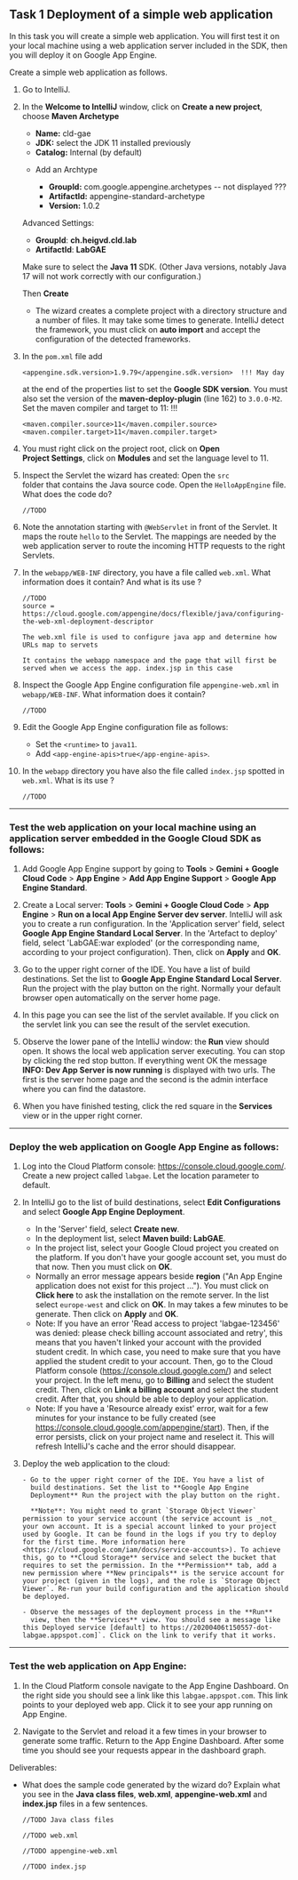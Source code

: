 ## Task 1 Deployment of a simple web application

In this task you will create a simple web application. You will first
test it on your local machine using a web application server included
in the SDK, then you will deploy it on Google App Engine.

Create a simple web application as follows.

1. Go to IntelliJ.

2. In the **Welcome to IntelliJ** window, click on **Create a new
   project**, choose **Maven Archetype**

   - **Name:** cld-gae
   - **JDK:** select the JDK 11 installed previously
   - **Catalog:** Internal (by default)

   * Add an Archtype

      - **GroupId:** com.google.appengine.archetypes -- not displayed ???
      - **ArtifactId:** appengine-standard-archetype
      - **Version:** 1.0.2

   Advanced Settings:

   - **GroupId**: **ch.heigvd.cld.lab**
   - **ArtifactId**: **LabGAE**

   Make sure to select the **Java 11** SDK. (Other Java versions, notably Java 17 will not work correctly with our configuration.)

   Then **Create**

   - The wizard creates a complete project with a directory structure
     and a number of files. It may take some times to
     generate. IntelliJ detect the framework, you must click on
     **auto import** and accept the configuration of the detected
     frameworks.

3. In the `pom.xml` file add
   ```
   <appengine.sdk.version>1.9.79</appengine.sdk.version>  !!! May day
   ```
   at the end of the properties list to set the **Google SDK version**. You must
   also set the version of the **maven-deploy-plugin** (line 162) to
   `3.0.0-M2`. Set the maven compiler and target to 11:  !!!
   ```
   <maven.compiler.source>11</maven.compiler.source>
   <maven.compiler.target>11</maven.compiler.target>
   ```

4. You must right click on the project root, click on **Open    
   Project Settings**, click on **Modules** and set the language level to 11.

5. Inspect the Servlet the wizard has created: Open the `src`  
   folder that contains the Java source code. Open the
   `HelloAppEngine` file. What does the code do?

   ```
   //TODO
   ```

6. Note the annotation starting with `@WebServlet` in front of the
   Servlet. It maps the route `hello` to the Servlet. The mappings are needed by the web application server to route the incoming HTTP requests to the right Servlets.

7. In the `webapp/WEB-INF` directory, you have a file called
   `web.xml`. What information does it contain? And what is its use ?

   ```
   //TODO
   source = https://cloud.google.com/appengine/docs/flexible/java/configuring-the-web-xml-deployment-descriptor

   The web.xml file is used to configure java app and determine how URLs map to servets

   It contains the webapp namespace and the page that will first be served when we access the app. index.jsp in this case
   
   ```

8. Inspect the Google App Engine configuration file
   `appengine-web.xml` in `webapp/WEB-INF`. What information does it contain?

   ```
   //TODO
   
   ```

9. Edit the Google App Engine configuration file as follows:

   - Set the `<runtime>` to `java11`.
   - Add `<app-engine-apis>true</app-engine-apis>`.

10. In the `webapp` directory you have also the file called
    `index.jsp` spotted in `web.xml`. What is its use ?

    ```
    //TODO
    ```

---

### Test the web application on your local machine using an application server embedded in the Google Cloud SDK as follows:

1. Add Google App Engine support by going to **Tools** > **Gemini + Google Cloud Code** > **App Engine** > **Add App Engine Support** > **Google App Engine Standard**.

2. Create a Local server: **Tools** > **Gemini + Google Cloud Code** > **App Engine** > **Run on a local App Engine Server dev server**. IntelliJ will ask you to create a run configuration. In the 'Application server' field, select **Google App Engine Standard Local Server**.  In the 'Artefact to deploy' field, select 'LabGAE:war exploded' (or the corresponding name, according to your project configuration). Then, click on **Apply** and **OK**.

3. Go to the upper right corner of the IDE. You have a list of build destinations. Set the list to **Google App Engine Standard Local Server**. Run the project with the play button on the right. Normally your default browser open automatically on the server home page.

4. In this page you can see the list of the servlet available. If you click on the servlet link you can see the result of the servlet execution.

5. Observe the lower pane of the IntelliJ window: the **Run** view should open. It shows the local web application server executing. You can stop by clicking the red stop button. If everything went OK the message **INFO: Dev App Server is now running** is displayed with two urls. The first is the server home page and the second is the admin interface where you can find the datastore.

6. When you have finished testing, click the red square in the **Services** view or in the upper right corner.

---

### Deploy the web application on Google App Engine as follows:

1.  Log into the Cloud Platform console:
    <https://console.cloud.google.com/>. Create a new project called
    `labgae`. Let the location parameter to default.

2.  In IntelliJ go to the list of build destinations, select **Edit
    Configurations** and select **Google App Engine Deployment**.

    - In the 'Server' field, select **Create new**.
    - In the deployment list, select **Maven build: LabGAE**.
    - In the project list, select your Google Cloud project you
      created on the platform. If you don't have your google account
      set, you must do that now. Then you must click on **OK**.
    - Normally an error message appears beside **region** ("An App Engine application does not exist for this project ..."). You must click on **Click here** to ask the installation on the remote server. In the list select `europe-west` and click on **OK**. In may takes a few minutes to be generate. Then click on **Apply** and **OK**.
    - Note: If you have an error 'Read access to project 'labgae-123456' was denied: please check billing account associated and retry', this means that you haven't linked your account with the provided student credit. In which case, you need to make sure that you have applied the student credit to your account. Then, go to the Cloud Platform console (<https://console.cloud.google.com/>) and select your project. In the left menu, go to **Billing** and select the student credit. Then, click on **Link a billing account** and select the student credit. After that, you should be able to deploy your application.
    - Note: If you have a 'Resource already exist' error, wait for a few minutes for your instance to be fully created (see <https://console.cloud.google.com/appengine/start>). Then, if the error persists, click on your project name and reselect it. This will refresh IntelliJ's cache and the error should disappear.

3.  Deploy the web application to the cloud:

        - Go to the upper right corner of the IDE. You have a list of
          build destinations. Set the list to **Google App Engine
          Deployment** Run the project with the play button on the right.

          **Note**: You might need to grant `Storage Object Viewer` permission to your service account (the service account is _not_ your own account. It is a special account linked to your project used by Google. It can be found in the logs if you try to deploy for the first time. More information here <https://cloud.google.com/iam/docs/service-accounts>). To achieve this, go to **Cloud Storage** service and select the bucket that requires to set the permission. In the **Permission** tab, add a new permission where **New principals** is the service account for your project (given in the logs), and the role is `Storage Object Viewer`. Re-run your build configuration and the application should be deployed.

        - Observe the messages of the deployment process in the **Run**
          view, then the **Services** view. You should see a message like this Deployed service [default] to https://20200406t150557-dot-labgae.appspot.com]`. Click on the link to verify that it works.

---

### Test the web application on App Engine:

1.  In the Cloud Platform console navigate to the App Engine
    Dashboard. On the right side you should see a link like this
    `labgae.appspot.com`. This link points to your deployed
    web app. Click it to see your app running on App Engine.

2.  Navigate to the Servlet and reload it a few times in your browser
    to generate some traffic. Return to the App Engine
    Dashboard. After some time you should see your requests appear in the dashboard graph.

Deliverables:

- What does the sample code generated by the wizard do? Explain what
  you see in the **Java class files**, **web.xml**,
  **appengine-web.xml** and **index.jsp** files in a few sentences.

  ```
  //TODO Java class files
  ```

  ```
  //TODO web.xml
  ```

  ```
  //TODO appengine-web.xml
  ```

  ```
  //TODO index.jsp
  ```
